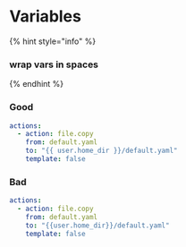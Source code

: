 # Variables

{% hint style="info" %}
### wrap vars in spaces
{% endhint %}

### Good

```yaml
actions:
  - action: file.copy
    from: default.yaml
    to: "{{ user.home_dir }}/default.yaml"
    template: false
```

### Bad

```yaml
actions:
  - action: file.copy
    from: default.yaml
    to: "{{user.home_dir}}/default.yaml"
    template: false
```

